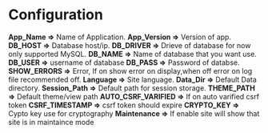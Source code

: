# Configuration 
**App_Name =>** Name of Application.
**App_Version =>** Version of app.
**DB_HOST =>** Database host/ip.
**DB_DRIVER =>** Drieve of database for now only supported MySQL.
**DB_NAME =>** Name of database that you want use.
**DB_USER =>** username of database
**DB_PASS =>** Password of databse.
**SHOW_ERRORS =>** Error, If on show error on display,when off error on log file recommended off.
**Language =>** Site language.
**Data_Dir =>** Default Data directory.
**Session_Path =>** Default path for session storage.
**THEME_PATH =>** Default theme/view path
**AUTO_CSRF_VARIFIED =>** If on auto varified csrf token
**CSRF_TIMESTAMP =>** csrf token should expire
**CRYPTO_KEY =>** Cypto key use for cryptography
**Maintenance =>** If enable site will show that site is in maintaince mode

